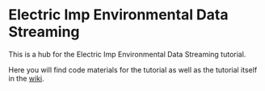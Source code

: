 # Electric Imp Environmental Data Streaming
This is a hub for the Electric Imp Environmental Data Streaming tutorial.

Here you will find code materials for the tutorial as well as the tutorial itself in the [wiki]().

